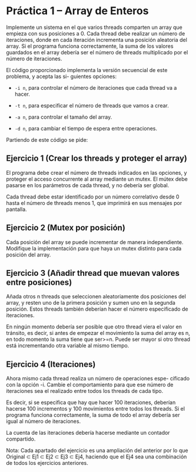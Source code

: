 # Práctica 1 – Array de Enteros


Implemente un sistema en el que varios threads comparten un array que empieza con sus
posiciones a 0. Cada thread debe realizar un número de iteraciones, donde en cada iteración
incrementa una posición aleatoria del array. Si el programa funciona correctamente, la suma de
los valores guardados en el array debería ser el número de threads multiplicado por el número de
iteraciones.

El código proporcionado implementa la versión secuencial de este problema, y acepta las si-
guientes opciones:

- `-i n`, para controlar el número de iteraciones que cada thread va a hacer.

- `-t n`, para especificar el número de threads que vamos a crear.

- `-a n`, para controlar el tamaño del array.

- `-d n`, para cambiar el tiempo de espera entre operaciones.

Partiendo de este código se pide:

## Ejercicio 1 (Crear los threads y proteger el array)

El programa debe crear el número de threads indicados en las opciones, y proteger el acceso
concurrente al array mediante un mutex. El mútex debe pasarse en los parámetros de cada thread,
y no debería ser global.

Cada thread debe estar identificado por un número correlativo desde 0 hasta el número de
threads menos 1, que imprimirá en sus mensajes por pantalla.

## Ejercicio 2 (Mutex por posición)

Cada posición del array se puede incrementar de manera independiente.
Modifique la implementación para que haya un mutex distinto para cada posición
del array.

## Ejercicio 3 (Añadir thread que muevan valores entre posiciones)

Añada otros n threads que seleccionen aleatoriamente dos posiciones del array, y resten uno
de la primera posición y sumen uno en la segunda posición. Estos threads también deberían hacer
el número especificado de iteraciones.

En ningún momento debería ser posible que otro thread viera el valor en tránsito, es decir, si
antes de empezar el movimiento la suma del array es n, en todo momento la suma tiene que ser>=n.
Puede ser mayor si otro thread está incrementando otra variable al mismo tiempo.

## Ejercicio 4 (Iteraciones)

Ahora mismo cada thread realiza un número de operaciones espe-
cificado con la opción -i. Cambie el comportamiento para que ese número de iteraciones sea el
realizado entre todos los threads de cada tipo.

Es decir, si se especifica que hay que hacer 100 iteraciones, deberían hacerse 100 incrementos y
100 movimientos entre todos los threads. Si el programa funciona correctamente, la suma de todo
el array debería ser igual al número de iteraciones.

La cuenta de las iteraciones debería hacerse mediante un contador compartido.

Nota: Cada apartado del ejercicio es una ampliación del anterior por lo que 
Original ⊂ Ej1 ⊂ Ej2 ⊂ Ej3 ⊂ Ej4, haciendo que el Ej4 sea una combinación de
todos los ejercicios anteriores.
